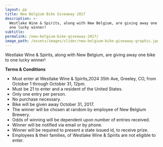 ```yaml
---
layout: pp
title: New Belgium Bike Giveaway 2017
description: >-
  Westlake Wine & Spirits, along with New Belgium, are giving away one bike to
  one lucky winner!
subtitle:
permalink: /new-belgium-bike-giveaway-2017/
image_path: /assets/images/slider/new-belgium-bike-giveaway-graphic.jpg
---
```



Westlake Wine & Spirits, along with New Belgium, are giving away one bike to one lucky winner!

**Terms & Conditions**

* Must enter at Westlake Wine & Spirits,2024 35th Ave, Greeley, CO, from October 1 through October 31, 12pm.
* Must be 21 to enter and a resident of the United States.
* Only one entry per person.
* No purchase necessary.
* Bike will be given away October 31, 2017.
* The winner will be chosen at random by employee of New Belgium Brewery.
* Odds of winning will be dependent upon number of entries received.
* Winner will be notified via email or by phone.
* Winner will be required to present a state issued id, to receive prize.
* Employees & their families, of Westlake Wine & Spirits are not eligible to enter.